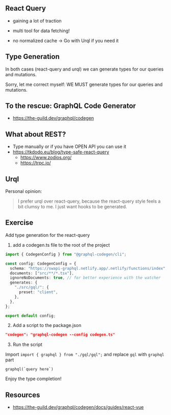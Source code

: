 ## React Query

- gaining a lot of traction
- multi tool for data fetching!

- no normalized cache -> Go with Urql if you need it

## Type Generation

In both cases (react-query and urql) we can generate types for our queries and mutations.

Sorry, let me correct myself: WE MUST generate types for our queries and mutations.

## To the rescue: GraphQL Code Generator

- https://the-guild.dev/graphql/codegen

## What about REST?

- Type manually
  or if you have OPEN API you can use it
- https://tkdodo.eu/blog/type-safe-react-query
  - https://www.zodios.org/
  - https://trpc.io/

## Urql

Personal opinion:

> I prefer urql over react-query, because the react-query style feels a bit clumsy to me.
> I just want hooks to be generated.

## Exercise

Add type generation for the react-query

1. add a codegen.ts file to the root of the project

```ts
import { CodegenConfig } from "@graphql-codegen/cli";

const config: CodegenConfig = {
  schema: "https://swapi-graphql.netlify.app/.netlify/functions/index",
  documents: ["src/**/*.tsx"],
  ignoreNoDocuments: true, // for better experience with the watcher
  generates: {
    "./src/gql/": {
      preset: "client",
    },
  },
};

export default config;
```

2. Add a script to the package.json

```json
"codegen": "graphql-codegen --config codegen.ts"
```

3. Run the script

Import `import { graphql } from "./gql/gql";` and replace `gql` with `graphql` part

```
graphql(`query here`)
```

Enjoy the type completion!

## Resources

- https://the-guild.dev/graphql/codegen/docs/guides/react-vue

